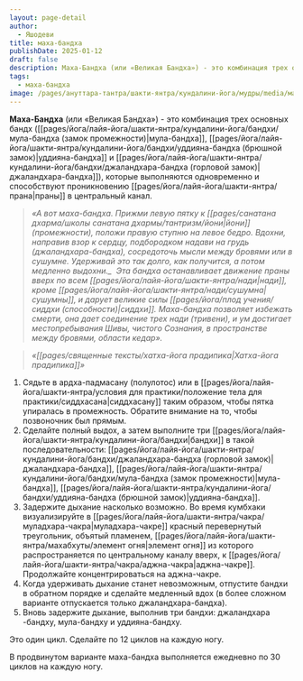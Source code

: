 ```yaml
---
layout: page-detail
author:
  - Яшодеви
title: маха-бандха
publishDate: 2025-01-12
draft: false
description: Маха-Бандха (или «Великая Бандха») - это комбинация трех основных бандх (мула-бандха, уддияна-бандха и джаландхара-бандха), которые выполняются одновременно и способствуют проникновению праны в центральный канал.
tags:
  - маха-бандха
image: /pages/ануттара-тантра/шакти-янтра/кундалини-йога/мудры/media/маха_бандха.png
---
```

**Маха-Бандха** (или «Великая Бандха») - это комбинация трех основных бандх ([[pages/йога/лайя-йога/шакти-янтра/кундалини-йога/бандхи/мула-бандха (замок промежности)|мула-бандха]], [[pages/йога/лайя-йога/шакти-янтра/кундалини-йога/бандхи/уддияна-бандха (брюшной замок)|уддияна-бандха]] и [[pages/йога/лайя-йога/шакти-янтра/кундалини-йога/бандхи/джаландхара-бандха (горловой замок)|джаландхара-бандха]]), которые выполняются одновременно и способствуют проникновению [[pages/йога/лайя-йога/шакти-янтра/прана|праны]] в центральный канал.

>*«А вот маха-бандха. Прижми левую пятку к [[pages/санатана дхарма/школы санатана дхармы/тантризм/йони|йони]] (промежности), положи правую ступню на левое бедро. Вдохни, направив взор к сердцу, подбородком надави на грудь (джаландхара-бандха), сосредоточь мысли между бровями или в сушумне. Удерживай это так долго, как получится, а потом медленно выдохни._* 
> *Эта бандха останавливает движение праны вверх по всем [[pages/йога/лайя-йога/шакти-янтра/нади|нади]], кроме [[pages/йога/лайя-йога/шакти-янтра/нади/сушумна|сушумны]], и дарует великие силы [[pages/йога/плод учения/сиддхи (способности)|сиддхи]]. Маха-бандха позволяет избежать смерти, она дает соединение трех нади (тривени), и ум достигает местопребывания Шивы, чистого Сознания, в пространстве между бровями, области кедар».* 
 
>*«[[pages/священные тексты/хатха-йога прадипика|Хатха-йога прадипика]]»*

1. Сядьте в ардха-падмасану (полулотос) или в [[pages/йога/лайя-йога/шакти-янтра/условия для практики/положение тела для практики/сиддхасана|сиддхасану]] таким образом, чтобы пятка упиралась в промежность. Обратите внимание на то, чтобы позвоночник был прямым.
2. Сделайте полный выдох, а затем выполните три [[pages/йога/лайя-йога/шакти-янтра/кундалини-йога/бандхи|бандхи]] в такой последовательности: [[pages/йога/лайя-йога/шакти-янтра/кундалини-йога/бандхи/джаландхара-бандха (горловой замок)|джаландхара-бандха]], [[pages/йога/лайя-йога/шакти-янтра/кундалини-йога/бандхи/мула-бандха (замок промежности)|мула-бандха]], [[pages/йога/лайя-йога/шакти-янтра/кундалини-йога/бандхи/уддияна-бандха (брюшной замок)|уддияна-бандха]].
3. Задержите дыхание насколько возможно. Во время кумбхаки визуализируйте в [[pages/йога/лайя-йога/шакти-янтра/чакра/муладхара-чакра|муладхара-чакре]] красный перевернутый треугольник, объятый пламенем, [[pages/йога/лайя-йога/шакти-янтра/махабхуты/элемент огня|элемент огня]] из которого распространяется по центральному каналу вверх, к [[pages/йога/лайя-йога/шакти-янтра/чакра/аджна-чакра|аджна-чакре]]. Продолжайте концентрироваться на аджна-чакре.
4. Когда удерживать дыхание станет невозможным, отпустите бандхи в обратном порядке и сделайте медленный вдох (в более сложном варианте отпускается только джаландхара-бандха).
5. Вновь задержите дыхание, выполнив три бандхи: джаландхара -бандху, мула-бандху и уддияна-бандху.

Это один цикл. Сделайте по 12 циклов на каждую ногу. 

В продвинутом варианте маха-бандха выполняется ежедневно по 30 циклов на каждую ногу.